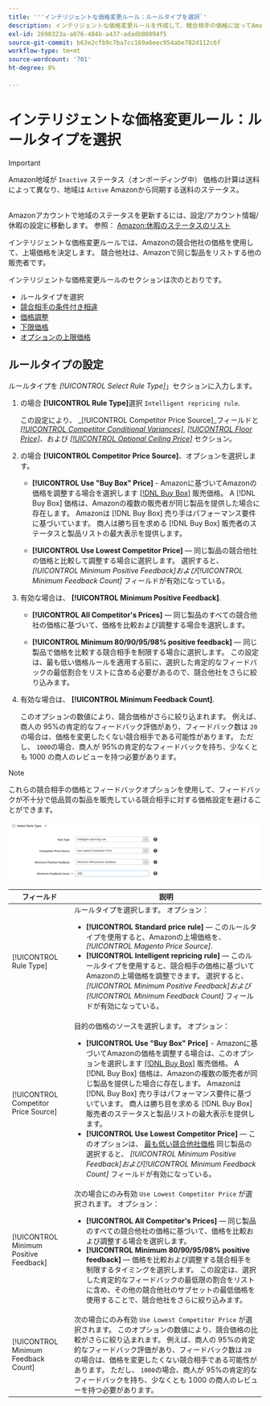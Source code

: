 ```yaml
---
title: '''インテリジェントな価格変更ルール：ルールタイプを選択`'
description: インテリジェントな価格変更ルールを作成して、競合相手の価格に従ってAmazonの上場価格を決定します。
exl-id: 2690323a-a076-484b-a437-adadb08094f5
source-git-commit: b63e2cfb9c7ba7cc169a6eec954abe782d112c6f
workflow-type: tm+mt
source-wordcount: '701'
ht-degree: 0%

---
```


# インテリジェントな価格変更ルール：ルールタイプを選択

>[!IMPORTANT]
>
>Amazon地域が `Inactive` ステータス（オンボーディング中） 価格の計算は送料によって異なり、地域は `Active` Amazonから同期する送料のステータス。<br><br>
>
>Amazonアカウントで地域のステータスを更新するには、設定/アカウント情報/休暇の設定に移動します。 参照： [Amazon:休暇のステータスのリスト](https://sellercentral.amazon.com/gp/help/help.html?itemID=200135620/&quot;target=&quot;_blank)

インテリジェントな価格変更ルールでは、Amazonの競合他社の価格を使用して、上場価格を決定します。 競合他社は、Amazonで同じ製品をリストする他の販売者です。

インテリジェントな価格変更ルールのセクションは次のとおりです。

- ルールタイプを選択
- [競合相手の条件付き相違](./competitor-conditional-variances.md)
- [価格調整](./price-adjustment.md)
- [下限価格](./floor-price.md)
- [オプションの上限価格](./optional-ceiling-price.md)

## ルールタイプの設定

ルールタイプを _[!UICONTROL Select Rule Type]_」セクションに入力します。

1. の場合 **[!UICONTROL Rule Type]**&#x200B;選択 `Intelligent repricing rule`.

   この設定により、 _[!UICONTROL Competitor Price Source]_フィールドと [_[!UICONTROL Competitor Conditional Variances]_](./competitor-conditional-variances.md), [_[!UICONTROL Floor Price]_](./floor-price.md)、および [_[!UICONTROL Optional Ceiling Price]_](./optional-ceiling-price.md) セクション。

1. の場合 **[!UICONTROL Competitor Price Source]**、オプションを選択します。

   - **[!UICONTROL Use "Buy Box" Price]** - Amazonに基づいてAmazonの価格を調整する場合を選択します [[!DNL Buy Box]](./buy-box-competitor-pricing.md) 販売価格。 A [!DNL Buy Box] 価格は、Amazonの複数の販売者が同じ製品を提供した場合に存在します。 Amazonは [!DNL Buy Box] 売り手はパフォーマンス要件に基づいています。 商人は勝ち目を求める [!DNL Buy Box] 販売者のステータスと製品リストの最大表示を提供します。

   - **[!UICONTROL Use Lowest Competitor Price]**  — 同じ製品の競合他社の価格と比較して調整する場合に選択します。 選択すると、 _[!UICONTROL Minimum Positive Feedback]_および_[!UICONTROL Minimum Feedback Count]_ フィールドが有効になっている。

1. 有効な場合は、 **[!UICONTROL Minimum Positive Feedback]**.

   - **[!UICONTROL All Competitor's Prices]**  — 同じ製品のすべての競合他社の価格に基づいて、価格を比較および調整する場合を選択します。

   - **[!UICONTROL Minimum 80/90/95/98% positive feedback]**  — 同じ製品で価格を比較する競合相手を制限する場合に選択します。 この設定は、最も低い価格ルールを適用する前に、選択した肯定的なフィードバックの最低割合をリストに含める必要があるので、競合他社をさらに絞り込みます。

1. 有効な場合は、 **[!UICONTROL Minimum Feedback Count]**.

   このオプションの数値により、競合価格がさらに絞り込まれます。 例えば、商人の 95%の肯定的なフィードバック評価があり、フィードバック数は `20`の場合は、価格を変更したくない競合相手である可能性があります。 ただし、 `1000`の場合、商人が 95%の肯定的なフィードバックを持ち、少なくとも 1000 の商人のレビューを持つ必要があります。

>[!NOTE]
>
>これらの競合相手の価格とフィードバックオプションを使用して、フィードバックが不十分で低品質の製品を販売している競合相手に対する価格設定を避けることができます。

![インテリジェントな価格変更ルール — ルールタイプの選択](assets/ob-intelligent-price-rule-type.png)

| フィールド | 説明 |
|--- |--- |
| [!UICONTROL Rule Type] | ルールタイプを選択します。 オプション：<ul><li>**[!UICONTROL Standard price rule]**  — このルールタイプを使用すると、Amazonの上場価格を、 _[!UICONTROL Magento Price Source]_. </li><li>**[!UICONTROL Intelligent repricing rule]**  — このルールタイプを使用すると、競合相手の価格に基づいてAmazonの上場価格を調整できます。 選択すると、 _[!UICONTROL Minimum Positive Feedback]_および_[!UICONTROL Minimum Feedback Count]_ フィールドが有効になっている。</li></ul> |
| [!UICONTROL Competitor Price Source] | 目的の価格のソースを選択します。 オプション：<ul><li>**[!UICONTROL Use "Buy Box" Price]** - Amazonに基づいてAmazonの価格を調整する場合は、このオプションを選択します [[!DNL Buy Box]](./buy-box-competitor-pricing.md) 販売価格。 A [!DNL Buy Box] 価格は、Amazonの複数の販売者が同じ製品を提供した場合に存在します。 Amazonは [!DNL Buy Box] 売り手はパフォーマンス要件に基づいています。 商人は勝ち目を求める [!DNL Buy Box] 販売者のステータスと製品リストの最大表示を提供します。</li><li>**[!UICONTROL Use Lowest Competitor Price]**  — このオプションは、 [最も低い競合他社価格](./lowest-competitor-pricing.md) 同じ製品の 選択すると、 _[!UICONTROL Minimum Positive Feedback]_および_[!UICONTROL Minimum Feedback Count]_ フィールドが有効になっている。</li></ul> |
| [!UICONTROL Minimum Positive Feedback] | 次の場合にのみ有効 `Use Lowest Competitor Price` が選択されます。 オプション：<ul><li>**[!UICONTROL All Competitor's Prices]**  — 同じ製品のすべての競合他社の価格に基づいて、価格を比較および調整する場合を選択します。</li><li>**[!UICONTROL Minimum 80/90/95/98% positive feedback]**  — 価格を比較および調整する競合相手を制限するタイミングを選択します。 この設定は、選択した肯定的なフィードバックの最低限の割合をリストに含め、その他の競合他社のサブセットの最低価格を使用することで、競合他社をさらに絞り込みます。</li></ul> |
| [!UICONTROL Minimum Feedback Count] | 次の場合にのみ有効 `Use Lowest Competitor Price` が選択されます。 このオプションの数値により、競合価格の比較がさらに絞り込まれます。 例えば、商人の 95%の肯定的なフィードバック評価があり、フィードバック数は `20`の場合は、価格を変更したくない競合相手である可能性があります。 ただし、 `1000`の場合、商人が 95%の肯定的なフィードバックを持ち、少なくとも 1000 の商人のレビューを持つ必要があります。 |

